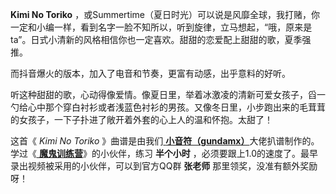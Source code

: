 

**Kimi No Toriko**
，或Summertime（夏日时光）可以说是风靡全球，我打赌，你一定和小编一样，看到名字一脸不知所以，听到旋律，立马想起，“哦，原来是ta”。日式小清新的风格相信你也一定喜欢。甜甜的恋爱配上甜甜的歌，夏季强推。

而抖音爆火的版本，加入了电音和节奏，更富有动感，出乎意料的好听。

听这种甜甜的歌，心动得像爱情。像夏日里，举着冰激凌的清新可爱女孩子，舀一勺给心中那个穿白衬衫或者浅蓝色衬衫的男孩。又像冬日里，小步跑出来的毛茸茸的女孩子，一下子扑进了敞开着外套的心上人的温和怀抱。太甜了！

这首《 _Kimi No Toriko_ 》曲谱是由我们[
**小音符（gundamx）**](https://www.everyonepiano.cn/User-108931.html)大佬扒谱制作的。学过《[
**魔鬼训练营**](/Sale.html)》的小伙伴，练习 **半个小时** ，必须要跟上1.0的速度了。最早录出视频被采用的小伙伴，可以到官方QQ群
**张老师** 那里领奖，没准有额外奖励呀！

